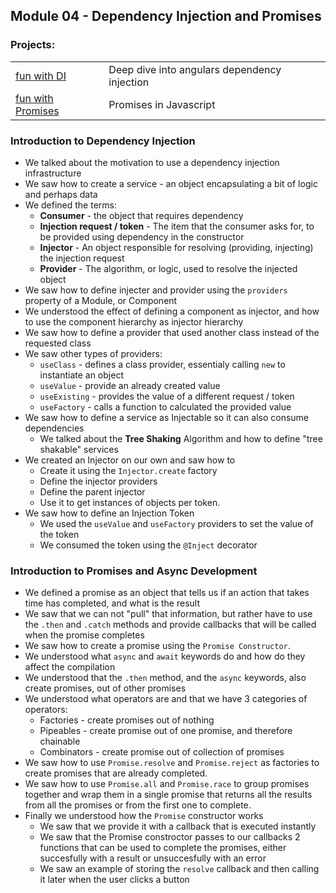 ## Module 04 - Dependency Injection and Promises
### Projects:
|     |     |
| --- | --- |
| [fun with DI](./fun-with-di/) | Deep dive into angulars dependency injection |
| [fun with Promises](./fun-with-promises/) | Promises in Javascript |

### Introduction to Dependency Injection 
* We talked about the motivation to use a dependency injection infrastructure
* We saw how to create a service - an object encapsulating a bit of logic and perhaps data
* We defined the terms:
    * **Consumer** - the object that requires dependency
    * **Injection request / token** - The item that the consumer asks for, to be provided using dependency in the constructor
    * **Injector** - An object responsible for resolving (providing, injecting) the injection request
    * **Provider** - The algorithm, or logic, used to resolve the injected object
* We saw how to define injecter and provider using the `providers` property of a Module, or Component
* We understood the effect of defining a component as injector, and how to use the component hierarchy as injector hierarchy
* We saw how to define a provider that used another class instead of the requested class
* We saw other types of providers:
  * `useClass` - defines a class provider, essentialy calling `new` to instantiate an object
  * `useValue` - provide an already created value
  * `useExisting` - provides the value of a different request / token
  * `useFactory` - calls a function to calculated the provided value
* We saw how to define a service as Injectable so it can also consume dependencies
  * We talked about the **Tree Shaking** Algorithm and how to define "tree shakable" services
* We created an Injector on our own and saw how to 
    * Create it using the `Injector.create` factory
    * Define the injector providers
    * Define the parent injector
    * Use it to get instances of objects per token.
* We saw how to define an Injection Token
    * We used the `useValue` and `useFactory` providers to set the value of the token
    * We consumed the token using the `@Inject` decorator


### Introduction to Promises and Async Development
* We defined a promise as an object that tells us if an action that takes time has completed, and what is the result
* We saw that we can not "pull" that information, but rather have to use the `.then` and `.catch` methods and provide callbacks that will be called when the promise completes
* We saw how to create a promise using the `Promise Constructor`.
* We understood what `async` and `await` keywords do and how do they affect the compilation
* We understood that the `.then` method, and the `async` keywords, also create promises, out of other promises
* We understood what operators are and that we have 3 categories of operators:
  * Factories - create promises out of nothing
  * Pipeables - create promise out of one promise, and therefore chainable
  * Combinators - create promise out of collection of promises
* We saw how to use `Promise.resolve` and `Promise.reject` as factories to create promises that are already completed.
* We saw how to use `Promise.all` and `Promise.race` to group promises together and wrap them in a single promise that returns all the results from all the promises or from the first one to complete.
* Finally we understood how the `Promise` constructor works
  * We saw that we provide it with a callback that is executed instantly
  * We saw that the Promise constroctor passes to our callbacks 2 functions that can be used to complete the promises, either succesfully with a result or unsuccesfully with an error
  * We saw an example of storing the `resolve` callback and then calling it later when the user clicks a button



